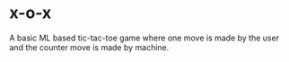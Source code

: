 # x-o-x
A basic ML based tic-tac-toe game where one move is made by the user and the counter move is made by machine.
